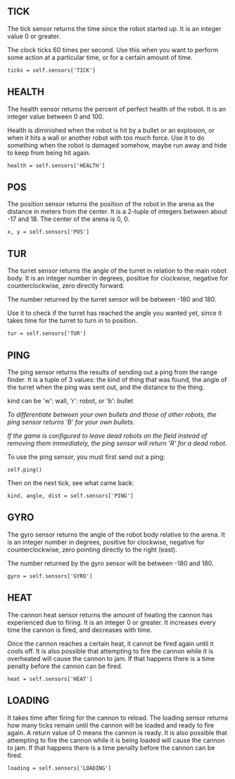 ## TICK ##
The tick sensor returns the time since the robot started up. It is an integer value 0 or greater.

The clock ticks 60 times per second. Use this when you want to perform some action at a particular time, or for a certain amount of time.

`ticks = self.sensors['TICK']`


## HEALTH ##
The health sensor returns the percent of perfect health of the robot. It is an integer value between 0 and 100.

Health is diminished when the robot is hit by a bullet or an explosion, or when it hits a wall or another robot with too much force. Use it to do something when the robot is damaged somehow, maybe run away and hide to keep from being hit again.

`health = self.sensors['HEALTH']`


## POS ##
The position sensor returns the position of the robot in the arena as the distance in meters from the center. It is a 2-tuple of integers between about -17 and 18. The center of the arena is 0, 0.

`x, y = self.sensors['POS']`


## TUR ##
The turret sensor returns the angle of the turret in relation to the main robot body. It is an integer number in degrees, positive for clockwise, negative for counterclockwise, zero directly forward.

The number returned by the turret sensor will be between -180 and 180.

Use it to check if the turret has reached the angle you wanted yet, since it takes time for the turret to turn in to position.

`tur = self.sensors['TUR']`


## PING ##
The ping sensor returns the results of sending out a ping from the range finder. It is a tuple of 3 values: the kind of thing that was found, the angle of the turret when the ping was sent out, and the distance to the thing.

kind can be 'w': wall, 'r': robot, or 'b': bullet

_To differentiate between your own bullets and those of other robots, the ping sensor returns 'B' for your own bullets._

_If the game is configured to leave dead robots on the field instead of removing them immediately, the ping sensor will return 'R' for a dead robot._

To use the ping sensor, you must first send out a ping:

`self.ping()`

Then on the next tick, see what came back:

`kind, angle, dist = self.sensors['PING']`


## GYRO ##
The gyro sensor returns the angle of the robot body relative to the arena. It is an integer number in degrees, positive for clockwise, negative for counterclockwise, zero pointing directly to the right (east).

The number returned by the gyro sensor will be between -180 and 180.

`gyro = self.sensors['GYRO']`


## HEAT ##
The cannon heat sensor returns the amount of heating the cannon has experienced due to firing. It is an integer 0 or greater. It increases every time the cannon is fired, and decreases with time.

Once the cannon reaches a certain heat, it cannot be fired again until it cools off. It is also possible that attempting to fire the cannon while it is overheated will cause the cannon to jam. If that happens there is a time penalty before the cannon can be fired.

`heat = self.sensors['HEAT']`


## LOADING ##
It takes time after firing for the cannon to reload. The loading sensor returns how many ticks remain until the cannon will be loaded and ready to fire again. A return value of 0 means the cannon is ready. It is also possible that attempting to fire the cannon while it is being loaded will cause the cannon to jam. If that happens there is a time penalty before the cannon can be fired.

`loading = self.sensors['LOADING']`